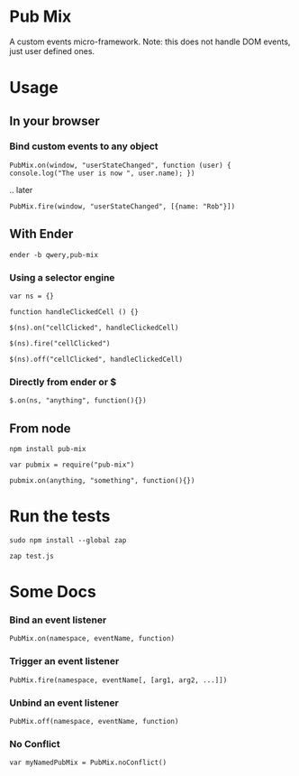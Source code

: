 Pub Mix
=======

A custom events micro-framework. Note: this does not handle DOM events, just user defined ones.

Usage
=====

In your browser
---------------

### Bind custom events to any object
`PubMix.on(window, "userStateChanged", function (user) { console.log("The user is now ", user.name); })`

.. later

`PubMix.fire(window, "userStateChanged", [{name: "Rob"}])`


With Ender
--------

`ender -b qwery,pub-mix`

### Using a selector engine
`var ns = {}`

`function handleClickedCell () {}`

`$(ns).on("cellClicked", handleClickedCell)`

`$(ns).fire("cellClicked")`

`$(ns).off("cellClicked", handleClickedCell)`

### Directly from ender or $

`$.on(ns, "anything", function(){})`


From node
--------

`npm install pub-mix`

`var pubmix = require("pub-mix")`

`pubmix.on(anything, "something", function(){})`



Run the tests
=============

`sudo npm install --global zap`

`zap test.js`



Some Docs
=========

### Bind an event listener
`PubMix.on(namespace, eventName, function)`

### Trigger an event listener
`PubMix.fire(namespace, eventName[, [arg1, arg2, ...]])`

### Unbind an event listener
`PubMix.off(namespace, eventName, function)`

### No Conflict
`var myNamedPubMix = PubMix.noConflict()`
